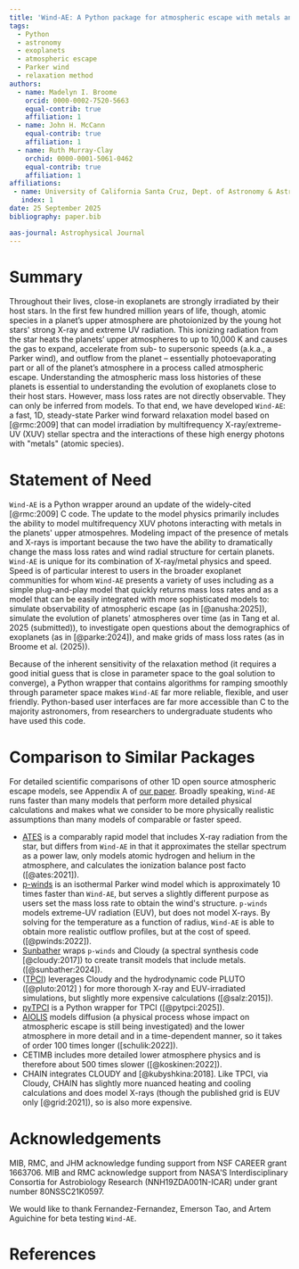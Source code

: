 ```yaml
---
title: 'Wind-AE: A Python package for atmospheric escape with metals and X-rays'
tags:
  - Python
  - astronomy
  - exoplanets
  - atmospheric escape
  - Parker wind
  - relaxation method
authors:
  - name: Madelyn I. Broome
    orcid: 0000-0002-7520-5663
    equal-contrib: true
    affiliation: 1 
  - name: John H. McCann
    equal-contrib: true
    affiliation: 1
  - name: Ruth Murray-Clay
    orchid: 0000-0001-5061-0462
    equal-contrib: true
    affiliation: 1
affiliations:
 - name: University of California Santa Cruz, Dept. of Astronomy & Astrophysics, Santa Cruz, US
   index: 1
date: 25 September 2025
bibliography: paper.bib

aas-journal: Astrophysical Journal
---
```


# Summary
Throughout their lives, close-in exoplanets are strongly irradiated by their host stars. In the first few hundred million years of life, though, atomic species in a planet’s upper atmosphere are photoionized by the young hot stars' strong X-ray and extreme UV radiation. This ionizing radiation from the star heats the planets’ upper atmospheres to up to 10,000 K and causes the gas to expand, accelerate from sub- to supersonic speeds (a.k.a., a Parker wind), and outflow from the planet – essentially photoevaporating part or all of the planet’s atmosphere in a process called atmospheric escape. Understanding the atmospheric mass loss histories of these planets is essential to understanding the evolution of exoplanets close to their host stars. However, mass loss rates are not directly observable. They can only be inferred from models.
To that end, we have developed `Wind-AE`: a fast, 1D, steady-state Parker wind forward relaxation model based on [@rmc:2009] that can model irradiation by multifrequency X-ray/extreme-UV (XUV) stellar spectra and the interactions of these high energy photons with "metals" (atomic species).


# Statement of Need

`Wind-AE` is a Python wrapper around an update of the widely-cited [@rmc:2009] C code. The update to the model physics primarily includes the ability to model multifrequency XUV photons interacting with metals in the planets' upper atmospehres. Modeling impact of the presence of metals and X-rays is important because the two have the ability to dramatically change the mass loss rates and wind radial structure for certain planets. `Wind-AE` is unique for its combination of X-ray/metal physics and speed. Speed is of particular interest to users in the broader exoplanet communities for whom `Wind-AE` presents a variety of uses including as a simple plug-and-play model that quickly returns mass loss rates and as a model that can be easily integrated with more sophisticated models to: simulate observability of atmospheric escape (as in [@anusha:2025]), simulate the evolution of planets' atmospheres over time (as in Tang et al. 2025 (submitted)), to investigate open questions about the demographics of exoplanets (as in [@parke:2024]), and make grids of mass loss rates (as in Broome et al. (2025)).

Because of the inherent sensitivity of the relaxation method (it requires a good initial guess that is close in parameter space to the goal solution to converge), a Python wrapper that contains algorithms for ramping smoothly through parameter space makes `Wind-AE` far more reliable, flexible, and user friendly. Python-based user interfaces are far more accessible than C to the majority astronomers, from researchers to undergraduate students who have used this code.
<!-- `Gala` is an Astropy-affiliated Python package for galactic dynamics. Python
enables wrapping low-level languages (e.g., C) for speed without losing
flexibility or ease-of-use in the user-interface. The API for `Gala` was
designed to provide a class-based and user-friendly interface to fast (C or
Cython-optimized) implementations of common operations such as gravitational
potential and force evaluation, orbit integration, dynamical transformations,
and chaos indicators for nonlinear dynamics. `Gala` also relies heavily on and
interfaces well with the implementations of physical units and astronomical
coordinate systems in the `Astropy` package [@astropy] (`astropy.units` and
`astropy.coordinates`).

`Gala` was designed to be used by both astronomical researchers and by
students in courses on gravitational dynamics or astronomy. It has already been
used in a number of scientific publications [@Pearson:2017] and has also been
used in graduate courses on Galactic dynamics to, e.g., provide interactive
visualizations of textbook material [@Binney:2008]. The combination of speed,
design, and support for Astropy functionality in `Gala` will enable exciting
scientific explorations of forthcoming data releases from the *Gaia* mission
[@gaia] by students and experts alike. -->

<!-- # Verification and Documentation -->

<!-- `orbitize!` implements a full stack of automated testing and documentation building 
practices. We use GitHub Actions to automatically run a suite of unit tests, maintained in [orbitize/tests](https://github.com/sblunt/orbitize/tree/main/tests),
each time code is committed to the public repository or a pull request is opened. The Jupyter notebook
tutorials, maintained in [orbitize/docs/tutorials](https://github.com/sblunt/orbitize/tree/main/docs/tutorials), are also run automatically when a 
pull request to the `main` branch is opened. Documentation is built using `sphinx`, and hosted
on readthedocs.org at [orbitize.info](https://orbitize.readthedocs.io/en/latest/). We also
maintain a set of longer-running tests in [orbitize/tests/end-to-end-tests](https://github.com/sblunt/orbitize/tree/main/tests/end-to-end-tests) that show real
scientific use cases of the code. These tests are not automatically run.

`orbitize!` is documented through API docstrings describing individual functions, which are accessible on [our readthedocs page](https://orbitize.readthedocs.io/en/latest/api.html), a set of [Jupyter notebook tutorials](https://orbitize.readthedocs.io/en/latest/tutorials.html) walking the user through a particular application, a set of [frequently asked questions](https://orbitize.readthedocs.io/en/latest/faq.html),
and an in-progress ["manual"](https://orbitize.readthedocs.io/en/orbitize-manual/manual.html) describing orbit fitting with `orbitize!` from first principles. -->

# Comparison to Similar Packages
For detailed scientific comparisons of other 1D open source atmospheric escape models, see Appendix A of [our paper](). Broadly speaking, `Wind-AE` runs faster than many models that perform more detailed physical calculations and makes what we consider to be more physically realistic assumptions than many models of comparable or faster speed.

- [ATES](https://github.com/AndreaCaldiroli/ATES-Code) is a comparably rapid model that includes X-ray radiation from the star, but differs from `Wind-AE` in that it approximates the stellar spectrum as a power law, only models atomic hydrogen and helium in the atmosphere, and calculates the ionization balance post facto ([@ates:2021]).
- [p-winds](https://github.com/ladsantos/p-winds) is an isothermal Parker wind model which is approximately 10 times faster than `Wind-AE`, but serves a slightly different purpose as users set the mass loss rate to obtain the wind's structure. `p-winds` models extreme-UV radiation (EUV), but does not model X-rays. By solving for the temperature as a function of radius, `Wind-AE` is able to obtain more realistic outflow profiles, but at the cost of speed. ([@pwinds:2022]).
- [Sunbather](https://github.com/antonpannekoek/sunbather) wraps `p-winds` and Cloudy (a spectral synthesis code [@cloudy:2017]) to create transit models that include metals. ([@sunbather:2024]).
- ([TPCI](https://cdsarc.u-strasbg.fr/viz-bin/qcat?J/A+A/576/A21)) leverages Cloudy and the hydrodynamic code PLUTO ([@pluto:2012] ) for more thorough X-ray and EUV-irradiated simulations, but slightly more expensive calculations ([@salz:2015]).
- [pyTPCI](https://ascl.net/2506.012) is a Python wrapper for TPCI ([@pytpci:2025]).
- [AIOLIS](https://github.com/Schulik/aiolos) models diffusion (a physical process whose impact on atmospheric escape is still being investigated) and the lower atmosphere in more detail and in a time-dependent manner, so it takes of order 100 times longer ([schulik:2022]).
- CETIMB includes more detailed lower atmosphere physics and is therefore about 500 times slower ([@koskinen:2022]).
- CHAIN integrates CLOUDY and [@kubyshkina:2018]. Like TPCI, via Cloudy, CHAIN has slightly more nuanced heating and cooling calculations and does model X-rays (though the published grid is EUV only [@grid:2021]), so is also more expensive.


# Acknowledgements
MIB, RMC, and JHM acknowledge funding support from NSF CAREER grant 1663706. MIB and RMC acknowledge support from NASA'S Interdisciplinary Consortia for Astrobiology Research (NNH19ZDA001N-ICAR) under grant number 80NSSC21K0597.

We would like to thank Fernandez-Fernandez, Emerson Tao, and Artem Aguichine for beta testing `Wind-AE`.

# References